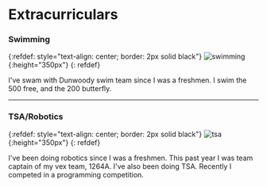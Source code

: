 # Extracurriculars

### Swimming

{:refdef: style="text-align: center; border: 2px solid black"}
![swimming](https://www.liveabout.com/thmb/n7OmrTunT9Xh6GuzQLBVHk0vcX4=/2000x2000/smart/filters:no_upscale()/RioOlympicsswimmingpool-GettyImages-519838356-59c09963054ad90011cf5247.jpg){:height="350px"}
{: refdef}

I've swam with Dunwoody swim team since I was a freshmen. I swim the 500 free, and the 200 butterfly.
* * *

### TSA/Robotics

{:refdef: style="text-align: center; border: 2px solid black"}
![tsa](https://www.imperva.com/learn/wp-content/uploads/sites/13/2019/01/CEH-Certificate-e1545215217560.jpg){:height="350px"}
{: refdef}

I've been doing robotics since I was a freshmen. This past year I was team captain of my vex team, 1264A. I've also been doing TSA. Recently I competed in a programming competition.
